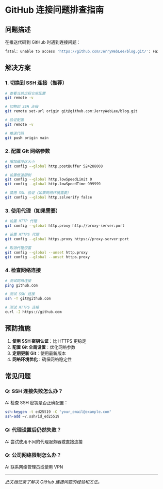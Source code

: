 # GitHub 连接问题排查指南

## 问题描述

在推送代码到 GitHub 时遇到连接问题：

```bash
fatal: unable to access 'https://github.com/JerryWebLee/blog.git/': Failed to connect to github.com port 443 after 8080 ms: Couldn't connect to server
```

## 解决方案

### 1. 切换到 SSH 连接（推荐）

```bash
# 查看当前远程仓库配置
git remote -v

# 切换到 SSH 连接
git remote set-url origin git@github.com:JerryWebLee/blog.git

# 验证配置
git remote -v

# 推送代码
git push origin main
```

### 2. 配置 Git 网络参数

```bash
# 增加缓冲区大小
git config --global http.postBuffer 524288000

# 设置低速限制
git config --global http.lowSpeedLimit 0
git config --global http.lowSpeedTime 999999

# 禁用 SSL 验证（如果网络环境需要）
git config --global http.sslverify false
```

### 3. 使用代理（如果需要）

```bash
# 设置 HTTP 代理
git config --global http.proxy http://proxy-server:port

# 设置 HTTPS 代理
git config --global https.proxy https://proxy-server:port

# 取消代理设置
git config --global --unset http.proxy
git config --global --unset https.proxy
```

### 4. 检查网络连接

```bash
# 测试网络连接
ping github.com

# 测试 SSH 连接
ssh -T git@github.com

# 测试 HTTPS 连接
curl -I https://github.com
```

## 预防措施

1. **使用 SSH 密钥认证**：比 HTTPS 更稳定
2. **配置 Git 全局设置**：优化网络参数
3. **定期更新 Git**：使用最新版本
4. **网络环境优化**：确保网络稳定性

## 常见问题

### Q: SSH 连接失败怎么办？

A: 检查 SSH 密钥是否正确配置：

```bash
ssh-keygen -t ed25519 -C "your_email@example.com"
ssh-add ~/.ssh/id_ed25519
```

### Q: 代理设置后仍然失败？

A: 尝试使用不同的代理服务器或直接连接

### Q: 公司网络限制怎么办？

A: 联系网络管理员或使用 VPN

---

_此文档记录了解决 GitHub 连接问题的经验和方法。_

